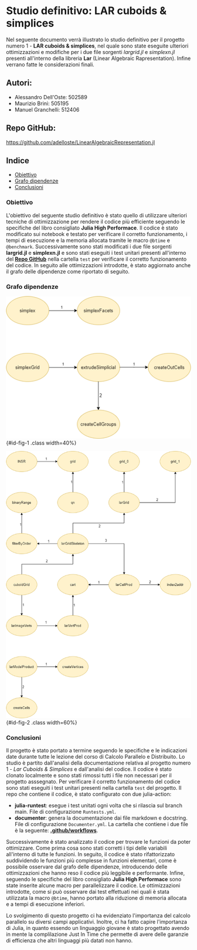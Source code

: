 # Studio definitivo: LAR cuboids & simplices
Nel seguente documento verrà illustrato lo studio definitivo per il progetto numero 1 - **LAR cuboids & simplices**, nel quale sono state eseguite ulteriori ottimizzazioni e modifiche per i due file sorgenti *largrid.jl* e *simplexn.jl* presenti all'interno della libreria **Lar** (Linear Algebraic Rapresentation). Infine verrano fatte le considerazioni finali.

## Autori: 
* Alessandro Dell'Oste: 502589
* Maurizio Brini: 505195
* Manuel Granchelli: 512406

## Repo GitHub: 
https://github.com/adelloste/LinearAlgebraicRepresentation.jl

## Indice
* [Obiettivo](#obiettivo)
* [Grafo dipendenze](#grafo-dipendenze)
* [Conclusioni](#conclusioni)


### Obiettivo 
L'obiettivo del seguente studio definitivo è stato quello di utilizzare ulteriori tecniche di ottimizzazione per rendere il codice  più efficiente seguendo le specifiche del libro consigliato **Julia High Performace**. 
Il codice è stato modificato sui notebook e testato per verificare il corretto funzionamento, i tempi di esecuzione e la memoria allocata tramite le macro `@btime` e `@benchmark`. Successivamente sono stati modificati i due file sorgenti **largrid.jl** e **simplexn.jl** e sono stati eseguiti i test unitari presenti all'interno del **[Repo GitHub](https://github.com/adelloste/LinearAlgebraicRepresentation.jl)** nella cartella `test` per verificare il corretto funzionamento del codice.
In seguito alle ottimizzazioni introdotte, è stato aggiornato anche il grafo delle dipendenze come riportato di seguito.


### Grafo dipendenze

![Dipendenze del file simplexn.jl](../assets/images/report3/simplexn.png){#id-fig-1 .class width=40%}

![Dipendenze del file largrid.jl](../assets/images/report3/largrid.png){#id-fig-2 .class width=60%}


### Conclusioni
Il progetto è stato portato a termine seguendo le specifiche e le indicazioni date durante tutte le lezione del corso di Calcolo Parallelo e Distribuito. Lo studio è partito dall'analisi della documentazione relativa al progetto numero 1 - *Lar Cuboids & Simplices* e dall'analisi del codice. Il codice è stato clonato localmente e sono stati rimossi tutti i file non necessari per il progetto asssegnato. Per verificare il corretto funzionamento del codice sono stati eseguiti i test unitari presenti nella cartella `test` del progetto. Il repo che contiene il codice, è stato configurato con due julia-action:
* **julia-runtest**: esegue i test unitati ogni volta che si rilascia sul branch main. File di configurazione `Runtests.yml`.
* **documenter**: genera la documentazione dai file markdown e docstring. File di configurazione `Documenter.yml`.
La cartella che contiene i due file è la seguente: **[.github/workflows](https://github.com/adelloste/LinearAlgebraicRepresentation.jl/blob/main/.github/workflows/)**.

Successivamente è stato analizzato il codice per trovare le funzioni da poter ottimizzare. Come prima cosa sono stati corretti i tipi delle variabili all'interno di tutte le funzioni. In seguito, il codice è stato rifattorizzato suddividendo le funzioni più complesse in funzioni elementari, come è possibile osservare dal grafo delle dipendenze, introducendo delle ottimizzazioni che hanno reso il codice più leggibile e performante. Infine, seguendo le specifiche del libro consigliato **Julia High Performace** sono state inserite alcune macro per parallelizzare il codice. Le ottimizzazioni introdotte, come si può osservare dai test effettuati nei quali è stata utilizzata la macro `@btime`, hanno portato alla riduzione di memoria allocata e a tempi di esecuzione inferiori.

Lo svolgimento di questo progetto ci ha evidenziato l'importanza del calcolo parallelo su diversi campi applicativi. Inoltre, ci ha fatto capire l'importanza di Julia, in quanto essendo un linguaggio giovane è stato progettato avendo in mente la complilazione Just In Time che permette di avere delle garanzie di efficienza che altri linguaggi più datati non hanno.
